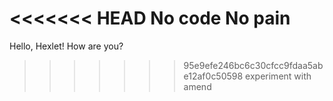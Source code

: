 <<<<<<< HEAD
No code No pain
=======
Hello, Hexlet! How are you?
>>>>>>> 95e9efe246bc6c30cfcc9fdaa5abe12af0c50598
experiment with amend
